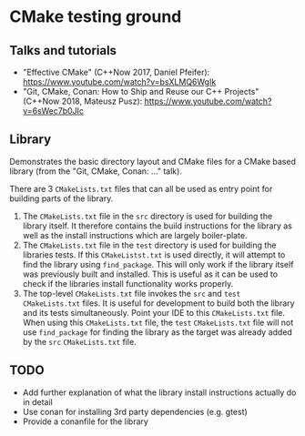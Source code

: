 # CMake testing ground

## Talks and tutorials

* "Effective CMake" (C++Now 2017, Daniel Pfeifer): https://www.youtube.com/watch?v=bsXLMQ6WgIk
* "Git, CMake, Conan: How to Ship and Reuse our C++ Projects" (C++Now 2018, Mateusz Pusz): https://www.youtube.com/watch?v=6sWec7b0JIc

## Library

Demonstrates the basic directory layout and CMake files for a CMake based library (from the "Git, CMake, Conan: ..." talk).

There are 3 `CMakeLists.txt` files that can all be used as entry point for building parts of the library.

1) The `CMakeLists.txt` file in the `src` directory is used for building the library itself. It therefore contains the build instructions for the library as well as the install instructions which are largely boiler-plate.
2) The `CMakeLists.txt` file in the `test` directory is used for building the libraries tests. If this `CMakeListst.txt` is used directly, it will attempt to find the library using `find_package`. This will only work if the library itself was previously built and installed. This is useful as it can be used to check if the libraries install functionality works properly.
3) The top-level `CMakeLists.txt` file invokes the `src` and `test` `CMakeLists.txt` files. It is useful for development to build both the library and its tests simultaneously. Point your IDE to this `CMakeLists.txt` file. When using this `CMakeLists.txt` file, the `test` `CMakeLists.txt` file will not use `find_package` for finding the library as the target was already added by the `src` `CMakeLists.txt` file.

## TODO

* Add further explanation of what the library install instructions actually do in detail
* Use conan for installing 3rd party dependencies (e.g. gtest)
* Provide a conanfile for the library